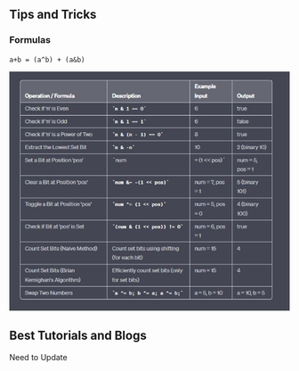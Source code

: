 <h2> Tips and Tricks </h2>
<h3> Formulas </h3>

```
a+b = (a^b) + (a&b)
```
![img](Images/BasicFormulas.JPG)

<h2> Best Tutorials and Blogs</h2>

Need to Update
